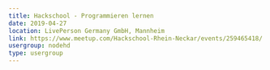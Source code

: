 ```yaml
---
title: Hackschool - Programmieren lernen
date: 2019-04-27
location: LivePerson Germany GmbH, Mannheim
link: https://www.meetup.com/Hackschool-Rhein-Neckar/events/259465418/
usergroup: nodehd
type: usergroup
---
```

